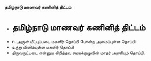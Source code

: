 **தமிழ்நாடு மாணவர் கணினித் திட்டம்**
- # தமிழ்நாடு மாணவர் கணினித் திட்டம்
- n. அருள் மீட்புப்படை மகளிர் தொப்பி போன்ற அமைப்புள்ள தொப்பி
- உந்து விளிம்புள்ள மகளிர் தொப்பி
- திருவருட்படை என்னும கிறித்தவ  சமயக்குழுவின் மாதர் அணியும் தொப்பி.

